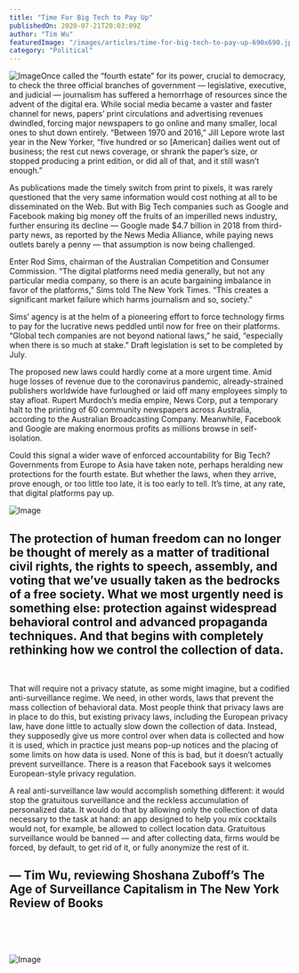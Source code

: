 ```yaml
---
title: "Time For Big Tech to Pay Up"
publishedOn: 2020-07-21T20:03:09Z
author: "Tim Wu"
featuredImage: "/images/articles/time-for-big-tech-to-pay-up-690x690.jpg"
category: "Political"
---
```


![Image](/images/articles/time-for-big-tech-to-pay-up-690x690.jpg)Once called the “fourth estate” for its power, crucial to democracy, to check the three official branches of government — legislative, executive, and judicial — journalism has suffered a hemorrhage of resources since the advent of the digital era. While social media became a vaster and faster channel for news, papers’ print circulations and advertising revenues dwindled, forcing major newspapers to go online and many smaller, local ones to shut down entirely. “Between 1970 and 2016,” Jill Lepore wrote last year in the New Yorker, “five hundred or so [American] dailies went out of business; the rest cut news coverage, or shrank the paper’s size, or stopped producing a print edition, or did all of that, and it still wasn’t enough.”

As publications made the timely switch from print to pixels, it was rarely questioned that the very same information would cost nothing at all to be disseminated on the Web. But with Big Tech companies such as Google and Facebook making big money off the fruits of an imperilled news industry, further ensuring its decline — Google made $4.7 billion in 2018 from third-party news, as reported by the News Media Alliance, while paying news outlets barely a penny — that assumption is now being challenged.

Enter Rod Sims, chairman of the Australian Competition and Consumer Commission. “The digital platforms need media generally, but not any particular media company, so there is an acute bargaining imbalance in favor of the platforms,” Sims told The New York Times. “This creates a significant market failure which harms journalism and so, society.”

Sims’ agency is at the helm of a pioneering effort to force technology firms to pay for the lucrative news peddled until now for free on their platforms. “Global tech companies are not beyond national laws,” he said, “especially when there is so much at stake.” Draft legislation is set to be completed by July.

The proposed new laws could hardly come at a more urgent time. Amid huge losses of revenue due to the coronavirus pandemic, already-strained publishers worldwide have furloughed or laid off many employees simply to stay afloat. Rupert Murdoch’s media empire, News Corp, put a temporary halt to the printing of 60 community newspapers across Australia, according to the Australian Broadcasting Company. Meanwhile, Facebook and Google are making enormous profits as millions browse in self-isolation.

Could this signal a wider wave of enforced accountability for Big Tech? Governments from Europe to Asia have taken note, perhaps heralding new protections for the fourth estate. But whether the laws, when they arrive, prove enough, or too little too late, it is too early to tell. It’s time, at any rate, that digital platforms pay up.

![Image](/images/articles/total-surveillance-phone-hand-540x532.jpg)
## The protection of human freedom can no longer be thought of merely as a matter of traditional civil rights, the rights to speech, assembly, and voting that we’ve usually taken as the bedrocks of a free society. What we most urgently need is something else: protection against widespread behavioral control and advanced propaganda techniques. And that begins with completely rethinking how we control the collection of data.

‍

That will require not a privacy statute, as some might imagine, but a codified anti-surveillance regime. We need, in other words, laws that prevent the mass collection of behavioral data. Most people think that privacy laws are in place to do this, but existing privacy laws, including the European privacy law, have done little to actually slow down the collection of data. Instead, they supposedly give us more control over when data is collected and how it is used, which in practice just means pop-up notices and the placing of some limits on how data is used. None of this is bad, but it doesn’t actually prevent surveillance. There is a reason that Facebook says it welcomes European-style privacy regulation.

A real anti-surveillance law would accomplish something different: it would stop the gratuitous surveillance and the reckless accumulation of personalized data. It would do that by allowing only the collection of data necessary to the task at hand: an app designed to help you mix cocktails would not, for example, be allowed to collect location data. Gratuitous surveillance would be banned — and after collecting data, firms would be forced, by default, to get rid of it, or fully anonymize the rest of it.

## — Tim Wu, reviewing Shoshana Zuboff’s The Age of Surveillance Capitalism in The New York Review of Books

‍

‍

![Image](/images/articles/mlf-flag-draft-360x447.jpg)‍
